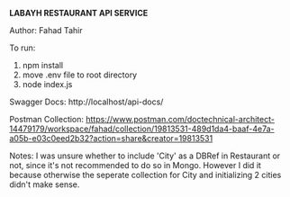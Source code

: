 **LABAYH RESTAURANT API SERVICE**

Author: Fahad Tahir


To run:

1. npm install
2. move .env file to root directory
3. node index.js

Swagger Docs: http://localhost/api-docs/

Postman Collection: 
https://www.postman.com/doctechnical-architect-14479179/workspace/fahad/collection/19813531-489d1da4-baaf-4e7a-a05b-e03c0eed2b32?action=share&creator=19813531


Notes:
I was unsure whether to include 'City' as a DBRef in Restaurant or not, since it's not recommended to do so in Mongo.
However I did it because otherwise the seperate collection for City and initializing 2 cities didn't make sense.